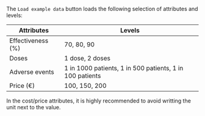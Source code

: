 The `Load example data` button loads the following selection of attributes and levels: 

| Attributes        | Levels                                                   |
| ----------------- | -------------------------------------------------------- |
| Effectiveness (%) | 70, 80, 90                                               |
| Doses             | 1 dose, 2 doses                                          |
| Adverse events    | 1 in 1000 patients, 1 in 500 patients, 1 in 100 patients |
| Price (€)         | 100, 150, 200                                            |



In the cost/price attributes, it is highly recommended to avoid writting the unit next to the value.
